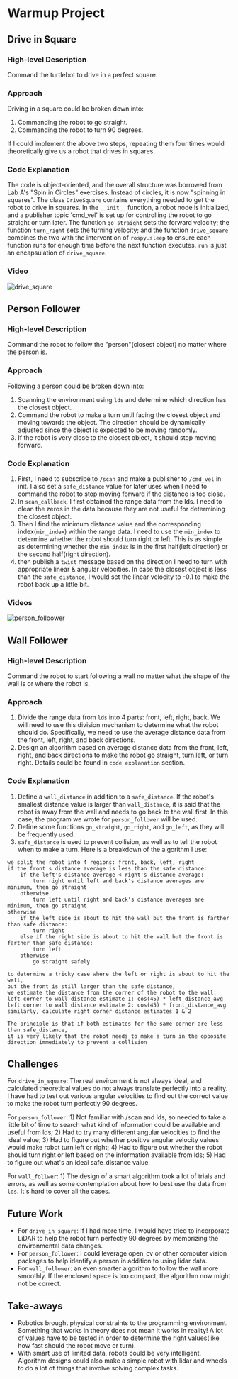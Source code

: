 # Warmup Project

## Drive in Square

### High-level Description
Command the turtlebot to drive in a perfect square.

### Approach
Driving in a square could be broken down into:
1. Commanding the robot to go straight.
2. Commanding the robot to turn 90 degrees.

If I could implement the above two steps, repeating them four times would theoretically give us a robot that drives in squares.

### Code Explanation
The code is object-oriented, and the overall structure was borrowed from Lab A's "Spin in Circles" exercises. Instead of circles, it is now "spinning in squares". The class `DriveSquare` contains everything needed to get the robot to drive in squares. In the `__init__` function, a robot node is initialized, and a publisher topic 'cmd_vel' is set up for controlling the robot to go straight or turn later. The function `go_straight` sets the forward velocity; the function `turn_right` sets the turning velocity; and the function `drive_square` combines the two with the intervention of `rospy.sleep` to ensure each function runs for enough time before the next function executes. `run` is just an encapsulation of `drive_square`.

### Video
![drive_square](https://github.com/Intro-Robotics-UChicago-Spring-2024/warmup-project-JihuiTanUchicago/assets/91858809/d4fab9f3-53b0-433c-82c1-3cf519763170)

## Person Follower

### High-level Description
Command the robot to follow the "person"(closest object) no matter where the person is.

### Approach
Following a person could be broken down into:
1. Scanning the environment using `lds` and determine which direction has the closest object.
2. Command the robot to make a turn until facing the closest object and moving towards the object. The direction should be dynamically adjusted since the object is expected to be moving randomly.
3. If the robot is very close to the closest object, it should stop moving forward.

### Code Explanation
1. First, I need to subscribe to `/scan` and make a publisher to `/cmd_vel` in init. I also set a `safe_distance` value for later uses when I need to command the robot to stop moving forward if the distance is too close.
2. In `scan_callback`, I first obtained the range data from the lds. I need to clean the zeros in the data because they are not useful for determining the closest object.
3. Then I find the minimum distance value and the corresponding index(`min_index`) within the range data. I need to use the `min_index` to determine whether the robot should turn right or left. This is as simple as determining whether the `min_index` is in the first half(left direction) or the second half(right direction).
4.  then publish a `twist` message based on the direction I need to turn with appropriate linear & angular velocities. In case the closest object is less than the `safe_distance`, I would set the linear velocity to -0.1 to make the robot back up a little bit.

### Videos
![person_folloower](https://github.com/Intro-Robotics-UChicago-Spring-2024/warmup-project-JihuiTanUchicago/assets/91858809/e900d572-7e6b-4955-b433-ff9a8db45f24)

## Wall Follower

### High-level Description
Command the robot to start following a wall no matter what the shape of the wall is or where the robot is.

### Approach
1.  Divide the range data from `lds` into 4 parts: front, left, right, back. We will need to use this division mechanism to determine what the robot should do. Specifically, we need to use the average distance data from the front, left, right, and back directions.
2.  Design an algorithm based on average distance data from the front, left, right, and back directions to make the robot go straight, turn left, or turn right. Details could be found in `code explanation` section.

### Code Explanation
1. Define a `wall_distance` in addition to a `safe_distance`. If the robot's smallest distance value is larger than `wall_distance`, it is said that the robot is away from the wall and needs to go back to the wall first. In this case, the program we wrote for `person_follower` will be used.
2. Define some functions `go_straight`, `go_right`, and `go_left`, as they will be frequently used.
3. `safe_distance` is used to prevent collision, as well as to tell the robot when to make a turn. Here is a breakdown of the algorithm I use:
```
we split the robot into 4 regions: front, back, left, right
if the front's distance average is less than the safe distance:
    if the left's distance average < right's distance average:
        turn right until left and back's distance averages are minimum, then go straight
    otherwise
        turn left until right and back's distance averages are minimum, then go straight
otherwise
    if the left side is about to hit the wall but the front is farther than safe distance:
        turn right
    else if the right side is about to hit the wall but the front is farther than safe distance:
        turn left
    otherwise
        go straight safely

to determine a tricky case where the left or right is about to hit the wall,
but the front is still larger than the safe distance,
we estimate the distance from the corner of the robot to the wall:
left corner to wall distance estimate 1: cos(45) * left_distance_avg
left corner to wall distance estimate 2: cos(45) * front_distance_avg
similarly, calculate right corner distance estimates 1 & 2

The principle is that if both estimates for the same corner are less than safe_distance,
it is very likely that the robot needs to make a turn in the opposite direction immediately to prevent a collision
```

## Challenges
For `drive_in_square`: The real environment is not always ideal, and calculated theoretical values do not always translate perfectly into a reality. I have had to test out various angular velocities to find out the correct value to make the robot turn perfectly 90 degrees.

For `person_follower`: 1) Not familiar with /scan and lds, so needed to take a little bit of time to search what kind of information could be available and useful from lds; 2) Had to try many different angular velocities to find the ideal value; 3) Had to figure out whether positive angular velocity values would make robot turn left or right; 4) Had to figure out whether the robot should turn right or left based on the information available from lds; 5) Had to figure out what's an ideal safe_distance value.

For `wall_follwer`: 1) The design of a smart algorithm took a lot of trials and errors, as well as some contemplation about how to best use the data from `lds`. It's hard to cover all the cases.


## Future Work
- For `drive_in_square`: If I had more time, I would have tried to incorporate LiDAR to help the robot turn perfectly 90 degrees by memorizing the environmental data changes.
- For `person_follower`: I could leverage open_cv or other computer vision packages to help identify a person in addition to using lidar data.
- For `wall_follower`: an even smarter algorithm to follow the wall more smoothly. If the enclosed space is too compact, the algorithm now might not be correct.

## Take-aways
- Robotics brought physical constraints to the programming environment. Something that works in theory does not mean it works in reality! A lot of values have to be tested in order to determine the right values(like how fast should the robot move or turn).
- With smart use of limited data, robots could be very intelligent. Algorithm designs could also make a simple robot with lidar and wheels to do a lot of things that involve solving complex tasks.
